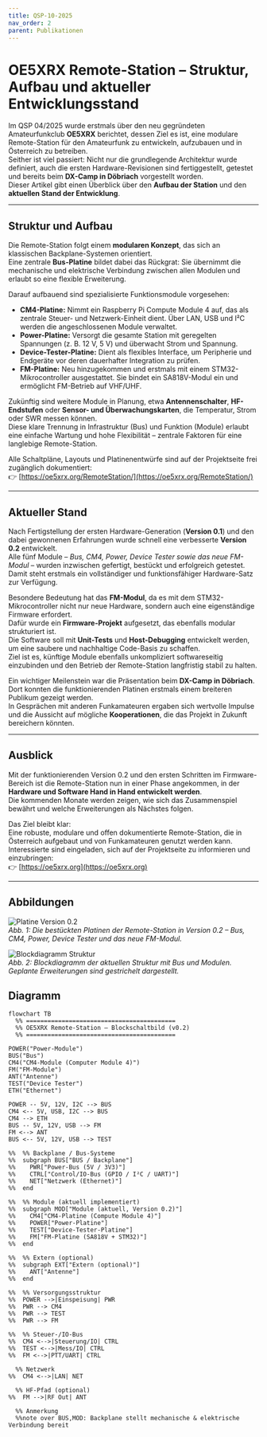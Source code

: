 ```yaml
---
title: QSP-10-2025
nav_order: 2
parent: Publikationen
---
```


# OE5XRX Remote-Station – Struktur, Aufbau und aktueller Entwicklungsstand

Im QSP 04/2025 wurde erstmals über den neu gegründeten Amateurfunkclub **OE5XRX** berichtet, dessen Ziel es ist, eine modulare Remote-Station für den Amateurfunk zu entwickeln, aufzubauen und in Österreich zu betreiben.  
Seither ist viel passiert: Nicht nur die grundlegende Architektur wurde definiert, auch die ersten Hardware-Revisionen sind fertiggestellt, getestet und bereits beim **DX-Camp in Döbriach** vorgestellt worden.  
Dieser Artikel gibt einen Überblick über den **Aufbau der Station** und den **aktuellen Stand der Entwicklung**.

---

## Struktur und Aufbau

Die Remote-Station folgt einem **modularen Konzept**, das sich an klassischen Backplane-Systemen orientiert.  
Eine zentrale **Bus-Platine** bildet dabei das Rückgrat: Sie übernimmt die mechanische und elektrische Verbindung zwischen allen Modulen und erlaubt so eine flexible Erweiterung.

Darauf aufbauend sind spezialisierte Funktionsmodule vorgesehen:

- **CM4-Platine:** Nimmt ein Raspberry Pi Compute Module 4 auf, das als zentrale Steuer- und Netzwerk-Einheit dient. Über LAN, USB und I²C werden die angeschlossenen Module verwaltet.  
- **Power-Platine:** Versorgt die gesamte Station mit geregelten Spannungen (z. B. 12 V, 5 V) und überwacht Strom und Spannung.  
- **Device-Tester-Platine:** Dient als flexibles Interface, um Peripherie und Endgeräte vor deren dauerhafter Integration zu prüfen.  
- **FM-Platine:** Neu hinzugekommen und erstmals mit einem STM32-Mikrocontroller ausgestattet. Sie bindet ein SA818V-Modul ein und ermöglicht FM-Betrieb auf VHF/UHF.  

Zukünftig sind weitere Module in Planung, etwa **Antennenschalter**, **HF-Endstufen** oder **Sensor- und Überwachungskarten**, die Temperatur, Strom oder SWR messen können.  
Diese klare Trennung in Infrastruktur (Bus) und Funktion (Module) erlaubt eine einfache Wartung und hohe Flexibilität – zentrale Faktoren für eine langlebige Remote-Station.

Alle Schaltpläne, Layouts und Platinenentwürfe sind auf der Projektseite frei zugänglich dokumentiert:  
👉 [https://oe5xrx.org/RemoteStation/](https://oe5xrx.org/RemoteStation/)

---

## Aktueller Stand

Nach Fertigstellung der ersten Hardware-Generation (**Version 0.1**) und den dabei gewonnenen Erfahrungen wurde schnell eine verbesserte **Version 0.2** entwickelt.  
Alle fünf Module – *Bus, CM4, Power, Device Tester sowie das neue FM-Modul* – wurden inzwischen gefertigt, bestückt und erfolgreich getestet. Damit steht erstmals ein vollständiger und funktionsfähiger Hardware-Satz zur Verfügung.

Besondere Bedeutung hat das **FM-Modul**, da es mit dem STM32-Mikrocontroller nicht nur neue Hardware, sondern auch eine eigenständige Firmware erfordert.  
Dafür wurde ein **Firmware-Projekt** aufgesetzt, das ebenfalls modular strukturiert ist.  
Die Software soll mit **Unit-Tests** und **Host-Debugging** entwickelt werden, um eine saubere und nachhaltige Code-Basis zu schaffen.  
Ziel ist es, künftige Module ebenfalls unkompliziert softwareseitig einzubinden und den Betrieb der Remote-Station langfristig stabil zu halten.

Ein wichtiger Meilenstein war die Präsentation beim **DX-Camp in Döbriach**.  
Dort konnten die funktionierenden Platinen erstmals einem breiteren Publikum gezeigt werden.  
In Gesprächen mit anderen Funkamateuren ergaben sich wertvolle Impulse und die Aussicht auf mögliche **Kooperationen**, die das Projekt in Zukunft bereichern könnten.

---

## Ausblick

Mit der funktionierenden Version 0.2 und den ersten Schritten im Firmware-Bereich ist die Remote-Station nun in einer Phase angekommen, in der **Hardware und Software Hand in Hand entwickelt werden**.  
Die kommenden Monate werden zeigen, wie sich das Zusammenspiel bewährt und welche Erweiterungen als Nächstes folgen.

Das Ziel bleibt klar:  
Eine robuste, modulare und offen dokumentierte Remote-Station, die in Österreich aufgebaut und von Funkamateuren genutzt werden kann.  
Interessierte sind eingeladen, sich auf der Projektseite zu informieren und einzubringen:  
👉 [https://oe5xrx.org](https://oe5xrx.org)

---

## Abbildungen

![Platine Version 0.2](docs/img/remote-station-v0.2.jpg)  
*Abb. 1: Die bestückten Platinen der Remote-Station in Version 0.2 – Bus, CM4, Power, Device Tester und das neue FM-Modul.*

![Blockdiagramm Struktur](docs/img/remote-station-blockdiagram.png)  
*Abb. 2: Blockdiagramm der aktuellen Struktur mit Bus und Modulen. Geplante Erweiterungen sind gestrichelt dargestellt.*

## Diagramm

```mermaid
flowchart TB
  %% ==========================================
  %% OE5XRX Remote-Station – Blockschaltbild (v0.2)
  %% ==========================================

POWER("Power-Module")
BUS("Bus")
CM4("CM4-Module (Computer Module 4)")
FM("FM-Module")
ANT("Antenne")
TEST("Device Tester")
ETH("Ethernet")

POWER -- 5V, 12V, I2C --> BUS
CM4 <-- 5V, USB, I2C --> BUS
CM4 --> ETH
BUS -- 5V, 12V, USB --> FM
FM <--> ANT
BUS <-- 5V, 12V, USB --> TEST

%%  %% Backplane / Bus-Systeme
%%  subgraph BUS["BUS / Backplane"]
%%    PWR["Power-Bus (5V / 3V3)"]
%%    CTRL["Control/IO-Bus (GPIO / I²C / UART)"]
%%    NET["Netzwerk (Ethernet)"]
%%  end

%%  %% Module (aktuell implementiert)
%%  subgraph MOD["Module (aktuell, Version 0.2)"]
%%    CM4["CM4-Platine (Compute Module 4)"]
%%    POWER["Power-Platine"]
%%    TEST["Device-Tester-Platine"]
%%    FM["FM-Platine (SA818V + STM32)"]
%%  end

%%  %% Extern (optional)
%%  subgraph EXT["Extern (optional)"]
%%    ANT["Antenne"]
%%  end

%%  %% Versorgungsstruktur
%%  POWER -->|Einspeisung| PWR
%%  PWR --> CM4
%%  PWR --> TEST
%%  PWR --> FM

%%  %% Steuer-/IO-Bus
%%  CM4 <-->|Steuerung/IO| CTRL
%%  TEST <-->|Mess/IO| CTRL
%%  FM <-->|PTT/UART| CTRL

  %% Netzwerk
%%  CM4 <-->|LAN| NET

  %% HF-Pfad (optional)
%%  FM -->|RF Out| ANT

  %% Anmerkung
  %%note over BUS,MOD: Backplane stellt mechanische & elektrische Verbindung bereit
```
